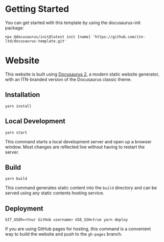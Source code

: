# Getting Started

You can get started with this template by using the docusaurus-init package:

```console
npx @docusaurus/init@latest init [name] 'https://github.com/itn-ltd/docusaurus-template.git'
```

# Website

This website is built using [Docusaurus 2](https://v2.docusaurus.io/), a modern static website generator, with an ITN-branded version of the Docusaurus classic theme.

## Installation

```console
yarn install
```

## Local Development

```console
yarn start
```

This command starts a local development server and open up a browser window. Most changes are reflected live without having to restart the server.

## Build

```console
yarn build
```

This command generates static content into the `build` directory and can be served using any static contents hosting service.

## Deployment

```console
GIT_USER=<Your GitHub username> USE_SSH=true yarn deploy
```

If you are using GitHub pages for hosting, this command is a convenient way to build the website and push to the `gh-pages` branch.
